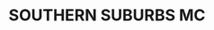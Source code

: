 ---
lastmod: '2025-04-06T06:05:20+00:00'
latitude: -34.0641
layout: suburb
longitude: 151.094
postcode: '1419'
state: NSW
title: SOUTHERN SUBURBS MC
url: /nsw/southern-suburbs-mc/
---